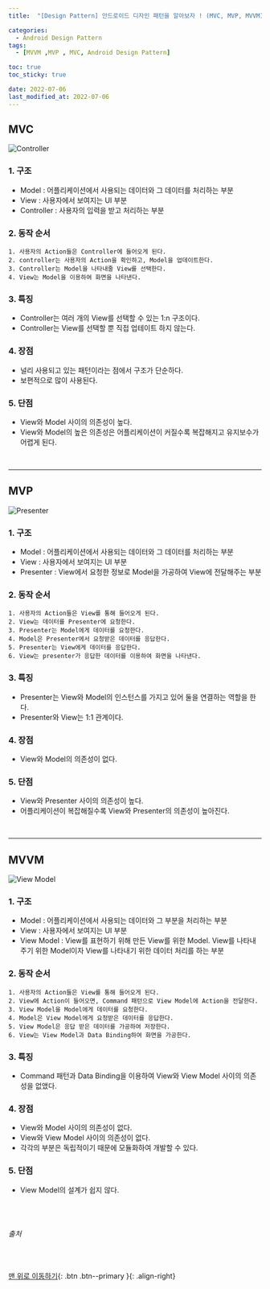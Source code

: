 ```yaml
---
title:  "[Design Pattern] 안드로이드 디자인 패턴을 알아보자 ! (MVC, MVP, MVVM)" 

categories:
  - Android Design Pattern
tags:
  - [MVVM ,MVP , MVC, Android Design Pattern]

toc: true
toc_sticky: true

date: 2022-07-06
last_modified_at: 2022-07-06
---
```


## MVC

![Controller](https://user-images.githubusercontent.com/61777583/177506978-a53cca03-4d38-45e3-94bd-c7559d75071f.png)


### 1. 구조
- Model : 어플리케이션에서 사용되는 데이터와 그 데이터를 처리하는 부분
- View : 사용자에서 보여지는 UI 부분
- Controller : 사용자의 입력을 받고 처리하는 부분


### 2. 동작 순서
    1. 사용자의 Action들은 Controller에 들어오게 된다.
    2. controller는 사용자의 Action을 확인하고, Model을 업데이트한다.
    3. Controller는 Model을 나타내줄 View를 선택한다.
    4. View는 Model을 이용하여 화면을 나타낸다.

### 3. 특징
- Controller는 여러 개의 View를 선택할 수 있는 1:n 구조이다.
- Controller는 View를 선택할 뿐 직접 업테이트 하지 않는다.

### 4. 장점
- 널리 사용되고 있는 패턴이라는 점에서 구조가 단순하다.
- 보편적으로 많이 사용된다.

### 5. 단점
- View와 Model 사이의 의존성이 높다.
- View와 Model의 높은 의존성은 어플리케이션이 커질수록 복잡해지고 유지보수가 어렵게 된다.

<br>

***


## MVP

![Presenter](https://user-images.githubusercontent.com/61777583/177508534-d6706cca-3f5f-4e9e-a7a7-0dbd1b5d2447.png)

### 1. 구조
- Model : 어플리케이션에서 사용되는 데이터와 그 데이터를 처리하는 부분
- View : 사용자에서 보여지는 UI 부분
- Presenter : View에서 요청한 정보로 Model을 가공하여 View에 전달해주는 부분

### 2. 동작 순서
    1. 사용자의 Action들은 View를 통해 들어오게 된다.
    2. View는 데이터를 Presenter에 요청한다.
    3. Presenter는 Model에게 데이터를 요청한다.
    4. Model은 Presenter에서 요청받은 데이터를 응답한다.
    5. Presenter는 View에게 데이터를 응답한다.
    6. View는 presenter가 응답한 데이터를 이용하여 화면을 나타낸다.

### 3. 특징
- Presenter는  View와 Model의 인스턴스를 가지고 있어 둘을 연결하는 역할을 한다.
- Presenter와 View는 1:1 관계이다.

### 4. 장점
- View와 Model의 의존성이 없다.

### 5. 단점
- View와 Presenter 사이의 의존성이 높다.
- 어플리케이션이 복잡해질수록 View와 Presenter의 의존성이 높아진다.

<br>

***

## MVVM

![View Model](https://user-images.githubusercontent.com/61777583/177508750-cd2697ce-2ed5-4298-8608-a63272f9d503.png)

### 1. 구조
- Model : 어플리케이션에서 사용되는 데이터와 그 부분을 처리하는 부분
- View : 사용자에서 보여지는 UI 부분
- View Model : View를 표현하기 위해 만든 View를 위한 Model. View를 나타내 주기 위한 Model이자 View를 나타내기 위한 데이터 처리를 하는 부분

### 2. 동작 순서
    1. 사용자의 Action들은 View를 통해 들어오게 된다.
    2. View에 Action이 들어오면, Command 패턴으로 View Model에 Action을 전달한다.
    3. View Model을 Model에게 데이터를 요청한다.
    4. Model은 View Model에게 요청받은 데이터를 응답한다.
    5. View Model은 응답 받은 데이터를 가공하여 저장한다.
    6. View는 View Model과 Data Binding하여 화면을 가공한다.

### 3. 특징
- Command 패턴과 Data Binding을 이용하여  View와 View Model 사이의 의존성을 없앴다.

### 4. 장점
- View와 Model 사이의 의존성이 없다.
- View와 View Model 사이의 의존성이 없다.
- 각각의 부분은 독립적이기 때문에 모듈화하여 개발할 수 있다.

### 5. 단점
- View Model의 설계가 쉽지 않다.

<br>
<br>

###### 출처
<br>




[맨 위로 이동하기](#){: .btn .btn--primary }{: .align-right} 